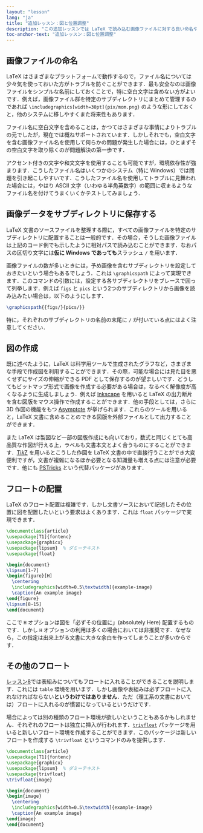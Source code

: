 ```yaml
---
layout: "lesson"
lang: "ja"
title: "追加レッスン：図と位置調整"
description: "この追加レッスンでは LaTeX で読み込む画像ファイルに対する良い命名や LaTeX 内で完結して図を作成する方法について詳述します．"
toc-anchor-text: "追加レッスン：図と位置調整"
---
```


## 画像ファイルの命名

LaTeX はさまざまなプラットフォームで動作するので，ファイル名については少々気を使っておいた方がトラブルを防ぐことができます．最も安全なのは画像ファイルをシンプルな名前にしておくことで，特に空白文字は含めない方がよいです．例えば，画像ファイル群を特定のサブディレクトリにまとめて管理するのであれば `\includegraphics[width=30pt]{pix/mom.png}` のような形にしておくと，他のシステムに移しやすくまた将来性もあります．

ファイル名に空白文字を含めることは，かつてはさまざまな事情によりトラブルの元でしたが，現在では概ねサポートされています．しかしそれでも，空白文字を含む画像ファイル名を使用して何らかの問題が発生した場合には，ひとまずその空白文字を取り除くのが問題解決の第一歩です．

アクセント付きの文字や和文文字を使用することも可能ですが，環境依存性が強まります．こうしたファイル名はいくつかのシステム（特に Windows）では問題を引き起こしやすいです．こうしたファイル名を使用してトラブルに見舞われた場合には，やはり ASCII 文字（いわゆる半角英数字）の範囲に収まるようなファイル名を付けてうまくいくかテストしてみましょう．

## 画像データをサブディレクトリに保存する

LaTeX 文書のソースファイルを整理する際に，すべての画像ファイルを特定のサブディレクトリに配置することは一般的です．その場合，そうした画像ファイルは上記のコード例でも示したように相対パスで読み込むことができます．なおパスの区切り文字には**仮に Windows であっても**スラッシュ `/` を用います．

画像ファイルの数が多いときには，予め画像を含むサブディレクトリを設定しておきたいという場合もあるでしょう．これは `\graphicspath` によって実現できます．このコマンドの引数には，設定する各サブディレクトリをブレースで囲って列挙します．例えば `figs` と `pics` という2つのサブディレクトリから画像を読み込みたい場合は，以下のようにします．

<!-- {% raw %} -->
```latex
\graphicspath{{figs/}{pics/}}
```
<!-- {% endraw %} -->

特に，それぞれのサブディレクトリの名前の末尾に `/` が付いている点にはよく注意してください．

## 図の作成

既に述べたように，LaTeX は科学用ツールで生成されたグラフなど，さまざまな手段で作成図を利用することができます．その際，可能な場合には見た目を悪くせずにサイズの伸縮ができる PDF として保存するのが望ましいです．どうしてもビットマップ形式で画像を作成する必要がある場合は，なるべく解像度が高くなるように生成しましょう．例えば [Inkscape](https://inkscape.org/) を用いると LaTeX の出力断片を含む図版をマウス操作で作成することができます．他の手段としては，さらに 3D 作図の機能をもつ [Asymptote](https://www.ctan.org/pkg/asymptote) が挙げられます．これらのツールを用いると，LaTeX 文書に含めることのできる図版を外部ファイルとして出力することができます．

また LaTeX は製図など一部の図版作成にも向いており，数式と同じくとても高品質な作図が行える上，ラベルも文書本文とよく合うものにすることができます．[Ti*k*Z](https://ctan.org/pkg/pgf) を用いるとこうした作図を LaTeX 文書の中で直接行うことができ大変便利ですが，文書が複雑になるほか必要となる知識量も増える点には注意が必要です．他にも [PSTricks](https://ctan.org/pkg/pstricks-base) という代替パッケージがあります．

## フロートの配置

LaTeX のフロート配置は複雑です．しかし文書ソースにおいて記述したその位置に図を配置したいという要求はよくあります．これは `float` パッケージで実現できます．

```latex
\documentclass{article}
\usepackage[T1]{fontenc}
\usepackage{graphicx}
\usepackage{lipsum}  % ダミーテキスト
\usepackage{float}

\begin{document}
\lipsum[1-7]
\begin{figure}[H]
  \centering
  \includegraphics[width=0.5\textwidth]{example-image}
  \caption{An example image}
\end{figure}
\lipsum[8-15]
\end{document}
```

ここで `H` オプションは図を「必ずその位置に」(absolutely Here) 配置するものです．しかし `H` オプションの利用は多くの場合においては非推奨です．なぜなら，この指定は出来上がる文書に大きな余白を作ってしまうことが多いからです．

## その他のフロート

[レッスン8](lesson-08)では表組みについてもフロートに入れることができることを説明します．これには `table` 環境を用います．しかし画像や表組みは必ずフロートに入れなければならない**というわけではありません**．ただ（理工系の文書においては）フロートに入れるのが慣習になっているというだけです．

場合によっては別の種類のフロート環境が欲しいということもあるかもしれません．それぞれのフロートは独立に挿入が行われます．[`trivfloat`](https://ctan.org/pkg/trivfloat) パッケージを用いると新しいフロート環境を作成することができます．このパッケージは新しいフロートを作成する `\trivfloat` というコマンドのみを提供します．

```latex
\documentclass{article}
\usepackage[T1]{fontenc}
\usepackage{graphicx}
\usepackage{lipsum}  % ダミーテキスト
\usepackage{trivfloat}
\trivfloat{image}

\begin{document}
\begin{image}
  \centering
  \includegraphics[width=0.5\textwidth]{example-image}
  \caption{An example image}
\end{image}
\end{document}
```
